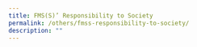 ```yaml
---
title: FMS(S)’ Responsibility to Society
permalink: /others/fmss-responsibility-to-society/
description: ""
---
```

